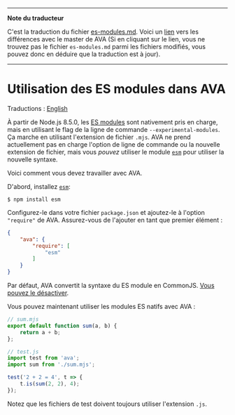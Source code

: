 ___
**Note du traducteur**

C'est la traduction du fichier [es-modules.md](https://github.com/avajs/ava/blob/master/docs/recipes/es-modules.md). Voici un [lien](https://github.com/avajs/ava/compare/84a884ed89277329724f1675a459b7f045bdec75...master#diff-1da5d6bfe1c97b416498e18caafe90fc) vers les différences avec le master de AVA (Si en cliquant sur le lien, vous ne trouvez pas le fichier `es-modules.md` parmi les fichiers modifiés, vous pouvez donc en déduire que la traduction est à jour).
___
# Utilisation des ES modules dans AVA

Traductions : [English](https://github.com/avajs/ava/blob/master/docs/recipes/es-modules.md)

À partir de Node.js 8.5.0, les [ES modules](http://2ality.com/2017/09/native-esm-node.html) sont nativement pris en charge, mais en utilisant le flag de la ligne de commande `--experimental-modules`. Ça marche en utilisant l'extension de fichier `.mjs`. AVA ne prend actuellement pas en charge l'option de ligne de commande ou la nouvelle extension de fichier, mais vous *pouvez* utiliser le module [`esm`](https://github.com/standard-things/esm) pour utiliser la nouvelle syntaxe.

Voici comment vous devez travailler avec AVA.

D'abord, installez [`esm`](https://github.com/standard-things/esm):

```
$ npm install esm
```

Configurez-le dans votre fichier `package.json` et ajoutez-le à l'option `"require"` de AVA. Assurez-vous de l'ajouter en tant que premier élément :

```json
{
	"ava": {
		"require": [
			"esm"
		]
	}
}
```

Par défaut, AVA convertit la syntaxe du ES module en CommonJS. [Vous pouvez le désactiver](./babel.md#préserver-la-syntaxe-du-module-es).

Vous pouvez maintenant utiliser les modules ES natifs avec AVA :

```js
// sum.mjs
export default function sum(a, b) {
	return a + b;
};
```

```js
// test.js
import test from 'ava';
import sum from './sum.mjs';

test('2 + 2 = 4', t => {
	t.is(sum(2, 2), 4);
});
```

Notez que les fichiers de test doivent toujours utiliser l'extension `.js`.
